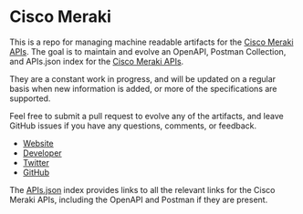 # Cisco MerakiThis is a repo for managing machine readable artifacts for the [Cisco Meraki APIs](https://meraki.cisco.com/). The goal is to maintain and evolve an OpenAPI, Postman Collection, and APIs.json index for the [Cisco Meraki APIs](https://meraki.cisco.com/).They are a constant work in progress, and will be updated on a regular basis when new information is added, or more of the specifications are supported.Feel free to submit a pull request to evolve any of the artifacts, and leave GitHub issues if you have any questions, comments, or feedback.- [Website](https://meraki.cisco.com/)- [Developer](https://meraki.cisco.com/)- [Twitter](https://twitter.com/meraki)- [GitHub](https://github.com/meraki)The [APIs.json](https://github.com/api-evangelist/cisco-meraki/blob/master/apis.json) index provides links to all the relevant links for the Cisco Meraki APIs, including the OpenAPI and Postman if they are present.